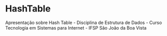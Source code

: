 # HashTable
Apresentação sobre Hash Table - Disciplina de Estrutura de Dados - Curso Tecnologia em Sistemas para Internet - IFSP São João da Boa Vista
